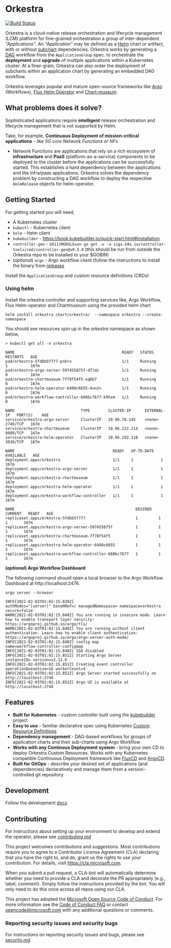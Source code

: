 # Orkestra

[![Build Status](https://dev.azure.com/azure/Orkestra/_apis/build/status/Azure.Orkestra?branchName=main)](https://dev.azure.com/azure/Orkestra/_build/latest?definitionId=95&branchName=main)

Orkestra is a cloud-native release orchestration and lifecycle management (LCM) platform for fine-grained orchestration a group of inter-dependent *"Applications"*. An *"Application"* may be defined as a [Helm](https://helm.sh/) chart or artifact, with or without [subchart](https://helm.sh/docs/helm/helm_dependency) dependencies.
Orkestra works by generating a [DAG](https://en.wikipedia.org/wiki/Directed_acyclic_graph) workflow from the `ApplicationGroup` spec. to orchestrate the **deployment** and **upgrade** of multiple applications within a Kubernetes cluster. At a finer-grain, Orkestra can also order the deployment of subcharts within an application chart by generating an embedded DAG workflow.

Orkestra leverages popular and mature open-source frameworks like [Argo](https://argoproj.github.io/argo/) (Workflows), [Flux Helm Operator](https://github.com/fluxcd/helm-operator) and [Chart-museum](https://chartmuseum.com/)

## What problems does it solve?

Sophisticated applications require **intelligent** release orchestration and lifecycle management that is not supported by Helm.

Take, for example, **Continuous Deployment of mission-critical applications** - *like 5G core Network Functions or NFs*

- Network Functions are applications that rely on a rich ecosystem of **infrastructure** and **PaaS** (platform-as-a-service) components to be deployed to the cluster before the applications can be successfully started. This establishes a hard dependency between the applications and the infra/paas applications. Orkestra solves the dependency problem by constructing a DAG workflow to deploy the respective `HelmRelease` objects for helm-operator.

## Getting Started

For getting started you will need,

- A Kubernetes cluster
- `kubectl` - Kubernetes client
- `helm` - Helm client
- `kubebuilder` - https://book.kubebuilder.io/quick-start.html#installation
- `controller-gen` - `GO111MODULE=on go get -v -u sigs.k8s.io/controller-tools/cmd/controller-gen@v0.5.0` (this should be run from outside the Orkestra repo to be installed to your $GOBIN)
- (_optional_) `argo` - Argo workflow client (follow the instructions to install the binary from [releases](https://github.com/argoproj/argo/releases)

Install the `ApplicationGroup` and custom resource definitions (CRDs)

### Using helm

Install the orkestra controller and supporting services like, Argo Workflow, Flux Helm-operator and Chartmuseum using the provided helm chart

```terminal
helm install orkestra chart/orkestra/  --namespace orkestra --create-namespace
```

You should see resources spin up in the _orkestra_ namespace as shown below,

```terminal
> kubectl get all -n orkestra

NAME                                               READY   STATUS      RESTARTS   AGE
pod/orkestra-5fdbb5f777-pnbrx                      1/1     Running     1          167m
pod/orkestra-argo-server-597455875f-d7ldz          1/1     Running     0          167m
pod/orkestra-chartmuseum-7f78f54f5-sq6b7           1/1     Running     0          167m
pod/orkestra-helm-operator-6498c6655-4vn2s         1/1     Running     0          167m
pod/orkestra-workflow-controller-688bc7677-k9hxm   1/1     Running     0          167m

NAME                             TYPE        CLUSTER-IP      EXTERNAL-IP   PORT(S)    AGE
service/orkestra-argo-server     ClusterIP   10.96.78.145    <none>        2746/TCP   167m
service/orkestra-chartmuseum     ClusterIP   10.96.222.214   <none>        8080/TCP   167m
service/orkestra-helm-operator   ClusterIP   10.96.192.118   <none>        3030/TCP   167m

NAME                                           READY   UP-TO-DATE   AVAILABLE   AGE
deployment.apps/orkestra                       1/1     1            1           167m
deployment.apps/orkestra-argo-server           1/1     1            1           167m
deployment.apps/orkestra-chartmuseum           1/1     1            1           167m
deployment.apps/orkestra-helm-operator         1/1     1            1           167m
deployment.apps/orkestra-workflow-controller   1/1     1            1           167m

NAME                                                     DESIRED   CURRENT   READY   AGE
replicaset.apps/orkestra-5fdbb5f777                      1         1         1       167m
replicaset.apps/orkestra-argo-server-597455875f          1         1         1       167m
replicaset.apps/orkestra-chartmuseum-7f78f54f5           1         1         1       167m
replicaset.apps/orkestra-helm-operator-6498c6655         1         1         1       167m
replicaset.apps/orkestra-workflow-controller-688bc7677   1         1         1       167m
```

**(_optional_) Argo Workflow Dashboard**

The following command should open a local browser to the Argo Workflow Dashboard at http://localhost:2476.

```terminal
argo server --browser

INFO[2021-02-03T01:02:15.839Z]                                               authModes="[server]" baseHRef=/ managedNamespace= namespace=orkestra secure=false
WARN[2021-02-03T01:02:15.840Z] You are running in insecure mode. Learn how to enable transport layer security: https://argoproj.github.io/argo/tls/
WARN[2021-02-03T01:02:15.840Z] You are running without client authentication. Learn how to enable client authentication: https://argoproj.github.io/argo/argo-server-auth-mode/
INFO[2021-02-03T01:02:15.840Z] config map                                    name=workflow-controller-configmap
INFO[2021-02-03T01:02:15.840Z] SSO disabled
INFO[2021-02-03T01:02:15.851Z] Starting Argo Server                          instanceID= version=v2.12.6
INFO[2021-02-03T01:02:15.851Z] Creating event controller                     operationQueueSize=16 workerCount=4
INFO[2021-02-03T01:02:15.852Z] Argo Server started successfully on http://localhost:2746
INFO[2021-02-03T01:02:15.852Z] Argo UI is available at http://localhost:2746
```

## Features

- **Built for Kubernetes** - custom controller built using the [kubebuilder](https://github.com/kubernetes-sigs/kubebuilder) project
- **Easy to use** - familiar declarative spec using Kubernetes [Custom Resource Definitions](https://kubernetes.io/docs/concepts/extend-kubernetes/api-extension/custom-resources/)
- **Dependency management** - DAG-based workflows for groups of application charts and their sub-charts using Argo Workflow
- **Works with any Continous Deployment system** - bring your own CD to deploy Orkestra Custom Resources. Works with any Kubernetes compatible Continuous Deployment framework like [FluxCD](https://fluxcd.io/) and [ArgoCD](https://argoproj.github.io/argo-cd/).
- **Built for GitOps** - describe your desired set of applications (and dependencies) declaratively and manage them from a version-controlled git repository.

## Development

Follow the development [docs](./dev/development.md)

## Contributing

For instructions about setting up your environment to develop and extend the operator, please see
[contributing.md](https://github.com/Azure/Orkestra/blob/main/CONTRIBUTING.md)

This project welcomes contributions and suggestions.  Most contributions require you to agree to a
Contributor License Agreement (CLA) declaring that you have the right to, and do, grant us
the rights to use your contribution. For details, visit https://cla.microsoft.com.

When you submit a pull request, a CLA-bot will automatically determine whether you need to provide
a CLA and decorate the PR appropriately (e.g., label, comment). Simply follow the instructions
provided by the bot. You will only need to do this once across all repos using our CLA.

This project has adopted the [Microsoft Open Source Code of Conduct](https://opensource.microsoft.com/codeofconduct/).
For more information see the [Code of Conduct FAQ](https://opensource.microsoft.com/codeofconduct/faq/) or
contact [opencode@microsoft.com](mailto:opencode@microsoft.com) with any additional questions or comments.

### Reporting security issues and security bugs

For instructions on reporting security issues and bugs, please see [security.md](https://github.com/Azure/Orkestra/blob/main/SECURITY.md)
